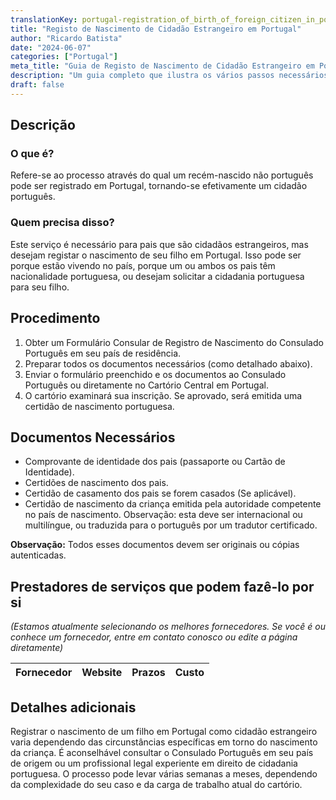 ```yaml
---
translationKey: portugal-registration_of_birth_of_foreign_citizen_in_portugal
title: "Registo de Nascimento de Cidadão Estrangeiro em Portugal"
author: "Ricardo Batista"
date: "2024-06-07"
categories: ["Portugal"]
meta_title: "Guia de Registo de Nascimento de Cidadão Estrangeiro em Portugal"
description: "Um guia completo que ilustra os vários passos necessários para registrar o nascimento de um estrangeiro em Portugal."
draft: false
---
```


## Descrição
### O que é?
Refere-se ao processo através do qual um recém-nascido não português pode ser registrado em Portugal, tornando-se efetivamente um cidadão português.
### Quem precisa disso?
Este serviço é necessário para pais que são cidadãos estrangeiros, mas desejam registar o nascimento de seu filho em Portugal. Isso pode ser porque estão vivendo no país, porque um ou ambos os pais têm nacionalidade portuguesa, ou desejam solicitar a cidadania portuguesa para seu filho.

## Procedimento
1. Obter um Formulário Consular de Registro de Nascimento do Consulado Português em seu país de residência.
2. Preparar todos os documentos necessários (como detalhado abaixo).
3. Enviar o formulário preenchido e os documentos ao Consulado Português ou diretamente no Cartório Central em Portugal.
4. O cartório examinará sua inscrição. Se aprovado, será emitida uma certidão de nascimento portuguesa.

## Documentos Necessários
- Comprovante de identidade dos pais (passaporte ou Cartão de Identidade).
- Certidões de nascimento dos pais.
- Certidão de casamento dos pais se forem casados (Se aplicável).
- Certidão de nascimento da criança emitida pela autoridade competente no país de nascimento. Observação: esta deve ser internacional ou multilíngue, ou traduzida para o português por um tradutor certificado.

**Observação:** Todos esses documentos devem ser originais ou cópias autenticadas.

## Prestadores de serviços que podem fazê-lo por si
_(Estamos atualmente selecionando os melhores fornecedores. Se você é ou conhece um fornecedor, entre em contato conosco ou edite a página diretamente)_

| Fornecedor      |     Website     |     Prazos       |       Custo      |
| --------------- | --------------- |  :-------------: | :-------------: |

## Detalhes adicionais
Registrar o nascimento de um filho em Portugal como cidadão estrangeiro varia dependendo das circunstâncias específicas em torno do nascimento da criança. É aconselhável consultar o Consulado Português em seu país de origem ou um profissional legal experiente em direito de cidadania portuguesa. O processo pode levar várias semanas a meses, dependendo da complexidade do seu caso e da carga de trabalho atual do cartório.